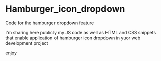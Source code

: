 # Hamburger_icon_dropdown
Code for the hamburger dropdown feature

I'm sharing here publicly my JS code as well as HTML and CSS snippets that enable application of hamburger icon dropdown in yuor web development project

enjoy
